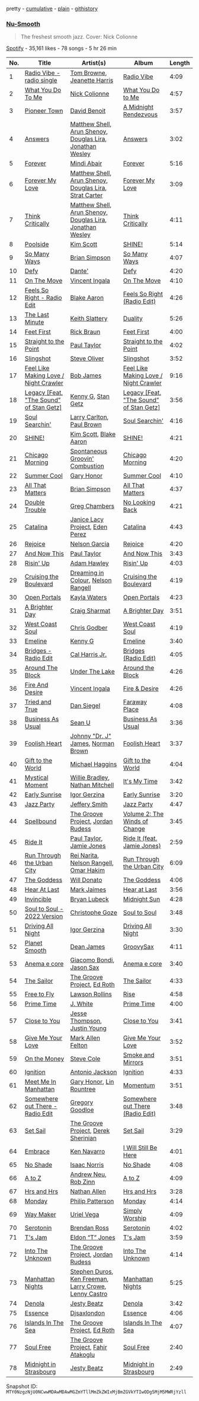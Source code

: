 pretty - [cumulative](/playlists/cumulative/37i9dQZF1DWTEbYi1zYy0Z.md) - [plain](/playlists/plain/37i9dQZF1DWTEbYi1zYy0Z) - [githistory](https://github.githistory.xyz/mackorone/spotify-playlist-archive/blob/main/playlists/plain/37i9dQZF1DWTEbYi1zYy0Z)

### [Nu\-Smooth](https://open.spotify.com/playlist/37i9dQZF1DWTEbYi1zYy0Z)

> The freshest smooth jazz\. Cover: Nick Colionne

[Spotify](https://open.spotify.com/user/spotify) - 35,161 likes - 78 songs - 5 hr 26 min

| No. | Title | Artist(s) | Album | Length |
|---|---|---|---|---|
| 1 | [Radio Vibe \- radio single](https://open.spotify.com/track/37kqA5lnqJMJzDXeVuiTgj) | [Tom Browne](https://open.spotify.com/artist/4Ytvi4r3WPIZmEw1Ndmkp9), [Jeanette Harris](https://open.spotify.com/artist/7jGPYcJEXorMuY90PnvvXn) | [Radio Vibe](https://open.spotify.com/album/3GjKiMur3GBEWHIrQEjjTq) | 4:09 |
| 2 | [What You Do To Me](https://open.spotify.com/track/6KvdalfItAMjqd8KeQMcdl) | [Nick Colionne](https://open.spotify.com/artist/2sCtM9BmF4hSfiwEwiAm5l) | [What You Do to Me](https://open.spotify.com/album/62tnuuUQBGrMYp4AkUCrI1) | 4:57 |
| 3 | [Pioneer Town](https://open.spotify.com/track/53djpTONT01aF8xYjuLosr) | [David Benoit](https://open.spotify.com/artist/1OLWM7nUNcTjZ9ct4DEPZu) | [A Midnight Rendezvous](https://open.spotify.com/album/3up7BY3W1z8pMNipUQOl7x) | 3:57 |
| 4 | [Answers](https://open.spotify.com/track/5m15Sb31QrakG1CYoWC5iY) | [Matthew Shell](https://open.spotify.com/artist/4XfIiCq9teZp4gSPE0iYC9), [Arun Shenoy](https://open.spotify.com/artist/2z4Hre9Bs3HgruyY01zYwU), [Douglas Lira](https://open.spotify.com/artist/2Ljy5B4j9O8O3cYwCgcZQI), [Jonathan Wesley](https://open.spotify.com/artist/3hGhz42a5AnIgxuX05kYni) | [Answers](https://open.spotify.com/album/2wKx9Xg47kzYaCkuSXcBsB) | 3:02 |
| 5 | [Forever](https://open.spotify.com/track/3etLxAosogqfbvsLyBh58S) | [Mindi Abair](https://open.spotify.com/artist/4NpYuUHLxUMcGSzuYxv3W4) | [Forever](https://open.spotify.com/album/6LvqB0xOeML6cyQdw33y1O) | 5:16 |
| 6 | [Forever My Love](https://open.spotify.com/track/7xfV7C26Jb4Ka5l4tGtXfq) | [Matthew Shell](https://open.spotify.com/artist/4XfIiCq9teZp4gSPE0iYC9), [Arun Shenoy](https://open.spotify.com/artist/2z4Hre9Bs3HgruyY01zYwU), [Douglas Lira](https://open.spotify.com/artist/2Ljy5B4j9O8O3cYwCgcZQI), [Strat Carter](https://open.spotify.com/artist/4xBUsH1MTjkIJ70brUkFSx) | [Forever My Love](https://open.spotify.com/album/07UH7uQ4IIxni6J14U1juu) | 3:09 |
| 7 | [Think Critically](https://open.spotify.com/track/7td9QhTIGCmNMP1UCNIWdp) | [Matthew Shell](https://open.spotify.com/artist/4XfIiCq9teZp4gSPE0iYC9), [Arun Shenoy](https://open.spotify.com/artist/2z4Hre9Bs3HgruyY01zYwU), [Douglas Lira](https://open.spotify.com/artist/2Ljy5B4j9O8O3cYwCgcZQI), [Jonathan Wesley](https://open.spotify.com/artist/4PzdAdVyRd6Un66vHOD6st) | [Think Critically](https://open.spotify.com/album/3yqlMgLOD7vcIr709YGGt5) | 4:11 |
| 8 | [Poolside](https://open.spotify.com/track/6VaD7LbQO6OekSsynIgmrd) | [Kim Scott](https://open.spotify.com/artist/68nDtoCQKhf7AxQP0q3wSP) | [SHINE!](https://open.spotify.com/album/6xscPJ4QR4Acjq1zhJatbL) | 5:14 |
| 9 | [So Many Ways](https://open.spotify.com/track/5M4hx3dAvctkZhArX9SWrh) | [Brian Simpson](https://open.spotify.com/artist/4uIdP3jwyR0xifCS2FYS3o) | [So Many Ways](https://open.spotify.com/album/7EHcHWVRicIXU9blexwPSw) | 4:07 |
| 10 | [Defy](https://open.spotify.com/track/3Nafj5uljh3v8anIABX3aM) | [Dante'](https://open.spotify.com/artist/2sTUdqocb9JwvQGqfhKBfZ) | [Defy](https://open.spotify.com/album/3eAB0tzVF5AQ5DpJ9bcO9Q) | 4:20 |
| 11 | [On The Move](https://open.spotify.com/track/2Q6XPRLwgglQSYVAoCRaEI) | [Vincent Ingala](https://open.spotify.com/artist/1tPdDNZNPVa7NOQ6S0A5x7) | [On The Move](https://open.spotify.com/album/4pBNj3JonyIgHr9VBzjUUS) | 4:10 |
| 12 | [Feels So Right \- Radio Edit](https://open.spotify.com/track/2M1SQBEbGRpO16JmwWfD7d) | [Blake Aaron](https://open.spotify.com/artist/5DnSgdQvmYD6yU1Sp7Ik56) | [Feels So Right \(Radio Edit\)](https://open.spotify.com/album/5YeHuC9Qk5a0vlaUwl6YUL) | 4:26 |
| 13 | [The Last Minute](https://open.spotify.com/track/3tzYgQTDUiJbJfbac2pvpH) | [Keith Slattery](https://open.spotify.com/artist/7jaES4z1jJqD3Jp5YSJv77) | [Duality](https://open.spotify.com/album/3MeM8N8Pyu9ZU9EwAoAaeN) | 5:26 |
| 14 | [Feet First](https://open.spotify.com/track/2tkh6CxhyZKv9Jio6Ow77W) | [Rick Braun](https://open.spotify.com/artist/4ThkLup6LmqCUuHuG434zZ) | [Feet First](https://open.spotify.com/album/7wPrYwfDcF2vPw429fnuC0) | 4:00 |
| 15 | [Straight to the Point](https://open.spotify.com/track/2RUCKGzg42LaoDUdloxiIA) | [Paul Taylor](https://open.spotify.com/artist/3wBSOZFd5KLsEZ1yoVSICQ) | [Straight to the Point](https://open.spotify.com/album/2xgDe9WhVacLda2qrFB511) | 4:02 |
| 16 | [Slingshot](https://open.spotify.com/track/4nEwNR21Iycvix4l5opfmM) | [Steve Oliver](https://open.spotify.com/artist/0eorTItuLyKdhZmII8zREL) | [Slingshot](https://open.spotify.com/album/0YocPxGvt5sccdAsZKqvgX) | 3:52 |
| 17 | [Feel Like Making Love / Night Crawler](https://open.spotify.com/track/1gqPg9GEtilsmtewS1fqTB) | [Bob James](https://open.spotify.com/artist/6ryjbFyWBZho9KGXqKZdqQ) | [Feel Like Making Love / Night Crawler](https://open.spotify.com/album/3prD0xRzK9E4AGjtjC0gNU) | 9:16 |
| 18 | [Legacy \[Feat\. "The Sound” of Stan Getz\]](https://open.spotify.com/track/5qerN3vnJd2zLapuo3F4Qr) | [Kenny G](https://open.spotify.com/artist/6I3M904Y9IwgDjrQ9pANiB), [Stan Getz](https://open.spotify.com/artist/0FMucZsEnCxs5pqBjHjIc8) | [Legacy \[Feat\. "The Sound” of Stan Getz\]](https://open.spotify.com/album/0DUGnTHNjvNAM2BEJEAahu) | 3:56 |
| 19 | [Soul Searchin'](https://open.spotify.com/track/3LhJ5OcrLfQQ1igAXTuImg) | [Larry Carlton](https://open.spotify.com/artist/7aRi9OzdA2ciputfuguaPK), [Paul Brown](https://open.spotify.com/artist/4Hisv12GBxgMUsB2eBW5jy) | [Soul Searchin'](https://open.spotify.com/album/1vfBqfZqfEaq6NInzf5rFh) | 4:16 |
| 20 | [SHINE!](https://open.spotify.com/track/2MBoLsxCadKKMNTcpt8yGU) | [Kim Scott](https://open.spotify.com/artist/68nDtoCQKhf7AxQP0q3wSP), [Blake Aaron](https://open.spotify.com/artist/5DnSgdQvmYD6yU1Sp7Ik56) | [SHINE!](https://open.spotify.com/album/2GRUv4x9DaAnH8tc9fMBxt) | 4:21 |
| 21 | [Chicago Morning](https://open.spotify.com/track/2E6pU3PbdItkREHN9IYCJb) | [Spontaneous Groovin' Combustion](https://open.spotify.com/artist/48jWgkXNkHqn6SVQZniYe5) | [Chicago Morning](https://open.spotify.com/album/32yiS9sXWBCJvOvCLU276N) | 4:20 |
| 22 | [Summer Cool](https://open.spotify.com/track/6NNomm02RjhU5I87qcegN1) | [Gary Honor](https://open.spotify.com/artist/3aqXxbZKJl9CRFZABtpXdp) | [Summer Cool](https://open.spotify.com/album/4CEKyxig8BDRyuMz2DOJks) | 4:10 |
| 23 | [All That Matters](https://open.spotify.com/track/2ZNUhtOKwuwK7Ec138C9Dk) | [Brian Simpson](https://open.spotify.com/artist/4uIdP3jwyR0xifCS2FYS3o) | [All That Matters](https://open.spotify.com/album/4EhyShIfNF7T6WKym6BzXN) | 4:37 |
| 24 | [Double Trouble](https://open.spotify.com/track/0djHbjE04WJUI2Mo4vA4Zr) | [Greg Chambers](https://open.spotify.com/artist/0oj9oLaApiDmqUbY0Q6WnN) | [No Looking Back](https://open.spotify.com/album/7Ls3fvAbt1xvsDKZZ6WW9j) | 4:21 |
| 25 | [Catalina](https://open.spotify.com/track/5IbGa32pL7TZ1Li1zuQZ54) | [Janice Lacy Project](https://open.spotify.com/artist/679zUkqiBcLkRjhP7LS554), [Eden Perez](https://open.spotify.com/artist/4JIqntGdsQ6BkhBZaASc3b) | [Catalina](https://open.spotify.com/album/49MBE4YM7T1q4FmxJQstQk) | 4:43 |
| 26 | [Rejoice](https://open.spotify.com/track/3CSL07LwyQvTJEBHYrumT8) | [Nelson Garcia](https://open.spotify.com/artist/2LOUd3sHzVXTNHnVv1fdIo) | [Rejoice](https://open.spotify.com/album/38i4DcVTzc7Hp0v3jKqMCM) | 4:20 |
| 27 | [And Now This](https://open.spotify.com/track/3SpVmdLcEGAu5YSu7eq1IK) | [Paul Taylor](https://open.spotify.com/artist/3wBSOZFd5KLsEZ1yoVSICQ) | [And Now This](https://open.spotify.com/album/4WdiTN5Eqnyqb2YUsx2Dml) | 3:43 |
| 28 | [Risin' Up](https://open.spotify.com/track/4zSQTxz4zeplcTGeJHDueh) | [Adam Hawley](https://open.spotify.com/artist/1lWqhDiZ2OtpsJsQFtXsKX) | [Risin' Up](https://open.spotify.com/album/3fNuTnYGJ1rQmhnPvlqa8t) | 4:03 |
| 29 | [Cruising the Boulevard](https://open.spotify.com/track/3J876JF0XKXFSltuHMjD5r) | [Dreaming in Colour](https://open.spotify.com/artist/5CpsCuEhGHwGM0sQTGX5NF), [Nelson Rangell](https://open.spotify.com/artist/5lFAGKb5mvPQX9on6lKC88) | [Cruising the Boulevard](https://open.spotify.com/album/6eJ8dlpqTqwZ63S3iuIw5w) | 4:19 |
| 30 | [Open Portals](https://open.spotify.com/track/6eqt7TkFU0a3gShpGFXyFn) | [Kayla Waters](https://open.spotify.com/artist/20DXNOp0Em8SisS8UjxPiA) | [Open Portals](https://open.spotify.com/album/3XTAVcAJaGSN47yrAWK5N9) | 4:23 |
| 31 | [A Brighter Day](https://open.spotify.com/track/5NbqBSwhgnd601B9lu80U6) | [Craig Sharmat](https://open.spotify.com/artist/7AOYuTczmJd2pICRBxEPn4) | [A Brighter Day](https://open.spotify.com/album/74rVku2kW6XDWv5eTO72we) | 3:51 |
| 32 | [West Coast Soul](https://open.spotify.com/track/6FIXVKzMAqi9GTv0rysrVH) | [Chris Godber](https://open.spotify.com/artist/2UpaCo1jPuhehJBrIAaj53) | [West Coast Soul](https://open.spotify.com/album/1twn2s1XpW5lwVQ2Lhol0V) | 4:19 |
| 33 | [Emeline](https://open.spotify.com/track/2K2gljzDjOevU44AWPKoNb) | [Kenny G](https://open.spotify.com/artist/6I3M904Y9IwgDjrQ9pANiB) | [Emeline](https://open.spotify.com/album/0l6dKIiA05bhE9D7s9c7MS) | 3:40 |
| 34 | [Bridges \- Radio Edit](https://open.spotify.com/track/1p3bQPaUzLAISJvj9I28QU) | [Cal Harris Jr.](https://open.spotify.com/artist/1rqcgKphKy4FoYO505o49R) | [Bridges \(Radio Edit\)](https://open.spotify.com/album/5oRUw1NFMSLMYJ90iZdscU) | 4:05 |
| 35 | [Around The Block](https://open.spotify.com/track/4iLeV5ByJRp7KFL1yMHjcA) | [Under The Lake](https://open.spotify.com/artist/6JZ499nu5Bh7V8ttxadnoj) | [Around the Block](https://open.spotify.com/album/1k7IoQqTB7kKXv9LWZmoSO) | 4:26 |
| 36 | [Fire And Desire](https://open.spotify.com/track/2LU8lEAdWosx7exPk4WKjs) | [Vincent Ingala](https://open.spotify.com/artist/1tPdDNZNPVa7NOQ6S0A5x7) | [Fire & Desire](https://open.spotify.com/album/3KsUVC1pvahGedfqRHRAVn) | 4:26 |
| 37 | [Tried and True](https://open.spotify.com/track/5nBPBnrLdedTDobt38Ysmn) | [Dan Siegel](https://open.spotify.com/artist/0TknnwW9imlXjnjxfHcvFd) | [Faraway Place](https://open.spotify.com/album/1HrezZYFI96JpaFUMZwMb1) | 4:08 |
| 38 | [Business As Usual](https://open.spotify.com/track/3Wxtwc8fYISyUwqIRONuzc) | [Sean U](https://open.spotify.com/artist/0z87sJVJOzK2uqJ4lsxUdE) | [Business As Usual](https://open.spotify.com/album/6H9GZBSACCRi8fVk8Wp2F5) | 3:36 |
| 39 | [Foolish Heart](https://open.spotify.com/track/2GYcLZuDL2u26oqwYILFTk) | [Johnny "Dr\. J" James](https://open.spotify.com/artist/7bZOiRuWfaU6RMAxz1XqsR), [Norman Brown](https://open.spotify.com/artist/79kOOyVKcrCOKDnzcDHsia) | [Foolish Heart](https://open.spotify.com/album/5cUUrej4rYW0RjDH6zNsxO) | 3:37 |
| 40 | [Gift to the World](https://open.spotify.com/track/7dmEXRsuWBSi4gsbjA4f4S) | [Michael Haggins](https://open.spotify.com/artist/6CKmfNuULyn3w1pMMHrHqx) | [Gift to the World](https://open.spotify.com/album/0AiFnIPpeIMFWpCBZJmX8y) | 4:04 |
| 41 | [Mystical Moment](https://open.spotify.com/track/2MZPzcULtHa17kQaM0OGmT) | [Willie Bradley](https://open.spotify.com/artist/4gbsj58PegOOgFxc5OfIt3), [Nathan Mitchell](https://open.spotify.com/artist/3MFEZHs5sogmFDMISdJ5BX) | [It's My Time](https://open.spotify.com/album/5Q3khADDwTMYXoPkVBrBdZ) | 3:42 |
| 42 | [Early Sunrise](https://open.spotify.com/track/4ZNXj5RoCXuczRCth4t0DT) | [Igor Gerzina](https://open.spotify.com/artist/13OiSfq8TINbHcI9X1BLAW) | [Early Sunrise](https://open.spotify.com/album/3pqWeJefX6sZrmjbo3bfCp) | 3:20 |
| 43 | [Jazz Party](https://open.spotify.com/track/03Q8Pb6MgxqfjyA78VWWTr) | [Jeffery Smith](https://open.spotify.com/artist/7CW9qPfjuZqNDJsJqT9iM2) | [Jazz Party](https://open.spotify.com/album/7DkiZVxaCmT7n7qM3R7XcL) | 4:47 |
| 44 | [Spellbound](https://open.spotify.com/track/4MXaiJwuGAhZXpkQv80yJE) | [The Groove Project](https://open.spotify.com/artist/0CR2LOBZJI8NrzYZykxQe5), [Jordan Rudess](https://open.spotify.com/artist/1eAj0NmIiXgqpy5aN4GlsS) | [Volume 2: The Winds of Change](https://open.spotify.com/album/0d269yx7Lqw9QkncZ4EGL7) | 3:45 |
| 45 | [Ride It](https://open.spotify.com/track/2aojkARgqmwIon4lC9DIWK) | [Paul Taylor](https://open.spotify.com/artist/3wBSOZFd5KLsEZ1yoVSICQ), [Jamie Jones](https://open.spotify.com/artist/0SlFgjwSXtwK2TVAOJPV4l) | [Ride It \(feat\. Jamie Jones\)](https://open.spotify.com/album/0YdvvDVmj41emEwWnqj6hY) | 2:59 |
| 46 | [Run Through the Urban City](https://open.spotify.com/track/5gOXsqoOraGd2mqEMj0LIw) | [Rei Narita](https://open.spotify.com/artist/6zdbvCBN9A5Avpp6zzfhO2), [Nelson Rangell](https://open.spotify.com/artist/5lFAGKb5mvPQX9on6lKC88), [Omar Hakim](https://open.spotify.com/artist/6jJcdCcI6czvcCnM1D1lWg) | [Run Through the Urban City](https://open.spotify.com/album/7B39cVgoZPPFhMacdWCLuJ) | 6:09 |
| 47 | [The Goddess](https://open.spotify.com/track/30gMOvwtvkEpSDyQmEKdN2) | [Will Donato](https://open.spotify.com/artist/0m8061Uhsuwz9fv6AJGOs9) | [The Goddess](https://open.spotify.com/album/0cTkdfXKNIzFDW6uRs5xMO) | 4:06 |
| 48 | [Hear At Last](https://open.spotify.com/track/7nklnyVct8QNhGodPcjygu) | [Mark Jaimes](https://open.spotify.com/artist/2nhYg2H9CEvbgfDynTHK0E) | [Hear at Last](https://open.spotify.com/album/3QWI2FECarl04d4WF2COUe) | 3:56 |
| 49 | [Invincible](https://open.spotify.com/track/0krv786vCcNQHJnpHNQJlh) | [Bryan Lubeck](https://open.spotify.com/artist/3RztoEJuNXx3QNR5HKN63m) | [Midnight Sun](https://open.spotify.com/album/67ivtnSMkhSKKFecEumLYi) | 4:28 |
| 50 | [Soul to Soul \- 2022 Version](https://open.spotify.com/track/78y37Rtf5UXolH7LqUNjF7) | [Christophe Goze](https://open.spotify.com/artist/5RzGiZsH8BHkjjrvANvk4H) | [Soul to Soul](https://open.spotify.com/album/2FSxMIU0mbvZKmTBAZ99WJ) | 3:48 |
| 51 | [Driving All Night](https://open.spotify.com/track/46D1DkTFAG8l1LDQgoeKDz) | [Igor Gerzina](https://open.spotify.com/artist/13OiSfq8TINbHcI9X1BLAW) | [Driving All Night](https://open.spotify.com/album/19kgqKAGo9ELEpX9hw3hBz) | 3:30 |
| 52 | [Planet Smooth](https://open.spotify.com/track/4DNJiQa3gRSzItuC5vdR4Z) | [Dean James](https://open.spotify.com/artist/31xSrTUCyFSh7BaN6eZIgu) | [GroovySax](https://open.spotify.com/album/5iq65xFLZsMa8GcjXN1UC3) | 4:11 |
| 53 | [Anema e core](https://open.spotify.com/track/6qXe4mxwjEHQ7tt1IiZ4XU) | [Giacomo Bondi](https://open.spotify.com/artist/0iQySX2DwuYtpRH2ZHHrCc), [Jason Sax](https://open.spotify.com/artist/43RlfI6WyAEmnBKsJLeldP) | [Anema e core](https://open.spotify.com/album/13iQXHEsrh2vW5jU15Ouwc) | 3:40 |
| 54 | [The Sailor](https://open.spotify.com/track/6bGtyIx8T1Ju65CTrcawwl) | [The Groove Project](https://open.spotify.com/artist/0CR2LOBZJI8NrzYZykxQe5), [Ed Roth](https://open.spotify.com/artist/7EBeeH2oJR0OXd0mPSv6PD) | [The Sailor](https://open.spotify.com/album/1N3Y4lr7CBNDDfjLLLmHA0) | 4:33 |
| 55 | [Free to Fly](https://open.spotify.com/track/5ZLSme3rKR8GP11yElvQPh) | [Lawson Rollins](https://open.spotify.com/artist/3blOsom4oRo6dAN4TB7xpv) | [Rise](https://open.spotify.com/album/5JUjW1QvuVEdeBCtzsujXk) | 4:58 |
| 56 | [Prime Time](https://open.spotify.com/track/3B9f8Piyib9RZsl4ikNhjK) | [J\. White](https://open.spotify.com/artist/10LN78B3CGfkHBYptZGbov) | [Prime Time](https://open.spotify.com/album/4xJ1NsoqjtwRuubt32onWm) | 4:00 |
| 57 | [Close to You](https://open.spotify.com/track/4wzsbI8mdiRmP7aFYSB9IZ) | [Jesse Thompson](https://open.spotify.com/artist/6gaTtx4sTEvLIX01paATf5), [Justin Young](https://open.spotify.com/artist/49OldsHGWhHHWNKdkHdx7B) | [Close to You](https://open.spotify.com/album/0UzEtJFEp0E7sP6ls6Dro3) | 3:41 |
| 58 | [Give Me Your Love](https://open.spotify.com/track/5YTTAwPC8NkT67yx7MLZS7) | [Mark Allen Felton](https://open.spotify.com/artist/3WnIsv9TaH1unkErOs83GK) | [Give Me Your Love](https://open.spotify.com/album/76rdABxCKq6lEAVTWvjU3n) | 3:52 |
| 59 | [On the Money](https://open.spotify.com/track/2afEubhliVkGKvfwFcXDsA) | [Steve Cole](https://open.spotify.com/artist/6rpOQ4XZKUz0ayWSMgvmWb) | [Smoke and Mirrors](https://open.spotify.com/album/5lSBlPnPALAylceUuFyI4z) | 3:51 |
| 60 | [Ignition](https://open.spotify.com/track/1HvQ21aHUGiuW1TVuLZmhe) | [Antonio Jackson](https://open.spotify.com/artist/3Bo6RdhCfAL72XyuTw4Bx5) | [Ignition](https://open.spotify.com/album/41O77E8aABtnJHLv4FlOju) | 4:33 |
| 61 | [Meet Me In Manhattan](https://open.spotify.com/track/6Is07gX8pH39ajL7PBm67R) | [Gary Honor](https://open.spotify.com/artist/3aqXxbZKJl9CRFZABtpXdp), [Lin Rountree](https://open.spotify.com/artist/4SVXSNL59kiSLgjwZeEfDg) | [Momentum](https://open.spotify.com/album/1x2rIKFrTVxA48l2tNCV3h) | 3:51 |
| 62 | [Somewhere out There \- Radio Edit](https://open.spotify.com/track/1waCZ5tOkptUrXsrnPhFWI) | [Gregory Goodloe](https://open.spotify.com/artist/54rVFwo1rV4sK63FyFCJBY) | [Somewhere out There \(Radio Edit\)](https://open.spotify.com/album/3M8b63zXXmJjilReykK7dw) | 3:48 |
| 63 | [Set Sail](https://open.spotify.com/track/1GAX53Nnul0CQx3GawFpSS) | [The Groove Project](https://open.spotify.com/artist/0CR2LOBZJI8NrzYZykxQe5), [Derek Sherinian](https://open.spotify.com/artist/4ZCINPmMmZUh4H1qNqzIxq) | [Set Sail](https://open.spotify.com/album/32WepNq3Z0hU5Ku7jJqu7u) | 3:29 |
| 64 | [Embrace](https://open.spotify.com/track/3N80JYpUbyZd90H5a4F9Zk) | [Ken Navarro](https://open.spotify.com/artist/6qA8zAyPYgmtPQtQz2G96a) | [I Will Still Be Here](https://open.spotify.com/album/2008JZRS8I9NvGCOpx9b7w) | 4:01 |
| 65 | [No Shade](https://open.spotify.com/track/6E94ZUOgN9UazkFmGxEu5q) | [Isaac Norris](https://open.spotify.com/artist/7Jk3V5UnyugLjWSQ0Knt0G) | [No Shade](https://open.spotify.com/album/6Q8xVgUdOXmVC8tajioGQw) | 4:08 |
| 66 | [A to Z](https://open.spotify.com/track/6sJwnAnUD18u9MysrfzY0g) | [Andrew Neu](https://open.spotify.com/artist/2UvENYRkDPxhXmp92vkzhF), [Rob Zinn](https://open.spotify.com/artist/6I8oFZvFlvaEXz6ZYhEB65) | [A to Z](https://open.spotify.com/album/0bZqdeW8LqD3GTNnYuxGzB) | 4:09 |
| 67 | [Hrs and Hrs](https://open.spotify.com/track/4R8bxjmbyHYv7PoZzV5ptn) | [Nathan Allen](https://open.spotify.com/artist/6IRnIHHQ6Fj5bEsGkHH2Ce) | [Hrs and Hrs](https://open.spotify.com/album/6V18NGCK4t7I0Nisj5lZcR) | 3:28 |
| 68 | [Monday](https://open.spotify.com/track/0rviXYk3XxKRrQgBmAxNIm) | [Philip Patterson](https://open.spotify.com/artist/3UgSv7DzbUESf5H4WPzaU7) | [Monday](https://open.spotify.com/album/1FnCDL2O2WM57ZdbE3Jmbu) | 4:14 |
| 69 | [Way Maker](https://open.spotify.com/track/5mwRmYIiy0rISoe74f1Hol) | [Uriel Vega](https://open.spotify.com/artist/1m9G79dw6i91jo4o5k6AEg) | [Simply Worship](https://open.spotify.com/album/7o99jciAk5Pr2myTCnMWh9) | 4:09 |
| 70 | [Serotonin](https://open.spotify.com/track/5Kazc4UgJPMY19BVhzYxQQ) | [Brendan Ross](https://open.spotify.com/artist/3M01zUDEhtQi29cFkqhBhJ) | [Serotonin](https://open.spotify.com/album/3k5FIrdaaPdRQVnMV4uIrX) | 4:02 |
| 71 | [T's Jam](https://open.spotify.com/track/4Ug2IMwc2VFW41l3fUB0kY) | [Eldon “T” Jones](https://open.spotify.com/artist/2wFR4lVsi3E2izvaujUlTc) | [T's Jam](https://open.spotify.com/album/3TbbGfXjWMtkmkwWpHQ5Px) | 3:59 |
| 72 | [Into The Unknown](https://open.spotify.com/track/7DSszcelqBH9ckmSaHLQ2c) | [The Groove Project](https://open.spotify.com/artist/0CR2LOBZJI8NrzYZykxQe5), [Jordan Rudess](https://open.spotify.com/artist/1eAj0NmIiXgqpy5aN4GlsS) | [Into The Unknown](https://open.spotify.com/album/6Chew4hceGgqtGA0ZgIaUd) | 4:14 |
| 73 | [Manhattan Nights](https://open.spotify.com/track/76OLNmYoqMslPGJOxXsOnd) | [Stephen Duros](https://open.spotify.com/artist/6bMMVhovwIYA1yF1ZLHZwq), [Ken Freeman](https://open.spotify.com/artist/3Zkyc5Jp05iEeC73U1BNW7), [Larry Crowe](https://open.spotify.com/artist/0YMgRY0jbFVyTnA5vYvQe6), [Lenny Castro](https://open.spotify.com/artist/19raT6ODTtEVtTTSgB9T1Z) | [Manhattan Nights](https://open.spotify.com/album/3Ax3p9DGGtGmOJ2kDRnpxC) | 5:25 |
| 74 | [Denola](https://open.spotify.com/track/4TkYbPPXffu1nOaTRWYd1X) | [Jesty Beatz](https://open.spotify.com/artist/7sRH2fPfPf4B0BofCmltmV) | [Denola](https://open.spotify.com/album/4QCz8BlWYJQbAUitX9XKKw) | 3:42 |
| 75 | [Essence](https://open.spotify.com/track/0GXwCLCJgQZEEIBDjk3apT) | [Djsaxlondon](https://open.spotify.com/artist/65pKkBjisstXesecyslOr4) | [Essence](https://open.spotify.com/album/2llyTuGKwp8AoqfEOrFMtg) | 4:06 |
| 76 | [Islands In The Sea](https://open.spotify.com/track/7s5bLr1Wi5URSor1lkxyAN) | [The Groove Project](https://open.spotify.com/artist/0CR2LOBZJI8NrzYZykxQe5), [Ed Roth](https://open.spotify.com/artist/7EBeeH2oJR0OXd0mPSv6PD) | [Islands In The Sea](https://open.spotify.com/album/1OJIkhZLVfyp0B9rfpwCjl) | 4:07 |
| 77 | [Soul Free](https://open.spotify.com/track/4biAeEqczaaw07TqaHZbe0) | [The Groove Project](https://open.spotify.com/artist/0CR2LOBZJI8NrzYZykxQe5), [Fahir Atakoglu](https://open.spotify.com/artist/4zbXSXn32mW4u8p3sDFYc4) | [Soul Free](https://open.spotify.com/album/6B4ufrV9ePF1k4yf2B5APw) | 2:40 |
| 78 | [Midnight in Strasbourg](https://open.spotify.com/track/3PNQGeolhShPXWTcemZjkE) | [Jesty Beatz](https://open.spotify.com/artist/7sRH2fPfPf4B0BofCmltmV) | [Midnight in Strasbourg](https://open.spotify.com/album/3XFDltcxHK1zQatU979Eud) | 2:49 |

Snapshot ID: `MTY0NzgzNjU0NCwwMDAwMDAwMGZmYTllMmZkZWIxMjBmZGVkYTIwODg5MjM5MWRjYzll`